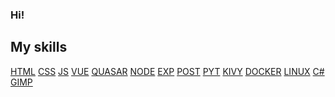 ### Hi!

## My skills

[HTML] [CSS] [JS] [VUE] [QUASAR]
[NODE] [EXP] [POST]
[PYT] [KIVY]
[DOCKER] [LINUX] [C#] [GIMP]

[HTML]:https://github.com/[uys2000]/[uys2000]/images/html.jpg?raw=true
[CSS]:https://github.com/[uys2000]/[uys2000]/images/html.jpg?raw=true
[JS]:https://github.com/[uys2000]/[uys2000]/images/html.jpg?raw=true
[VUE]:https://github.com/[uys2000]/[uys2000]/images/html.jpg?raw=true
[QUASAR]:https://github.com/[uys2000]/[uys2000]/images/html.jpg?raw=true
[NODE]:https://github.com/[uys2000]/[uys2000]/images/html.jpg?raw=true
[EXP]:https://github.com/[uys2000]/[uys2000]/images/html.jpg?raw=true
[POST]:https://github.com/[uys2000]/[uys2000]/images/html.jpg?raw=true
[PYT]:https://github.com/[uys2000]/[uys2000]/images/html.jpg?raw=true
[KIVY]:https://github.com/[uys2000]/[uys2000]/images/html.jpg?raw=true
[DOCKER]:https://github.com/[uys2000]/[uys2000]/images/html.jpg?raw=true
[LINUX]:https://github.com/[uys2000]/[uys2000]/images/html.jpg?raw=true
[C#]:https://github.com/uys2000/uys2000/blob/master/images/c.png?raw=true
[GIMP]:https://github.com/[uys2000]/[uys2000]/images/html.jpg?raw=true
